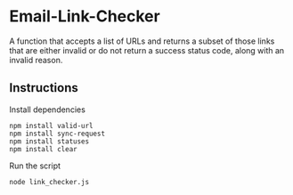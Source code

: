 # Email-Link-Checker
A function that accepts a list of URLs and returns a subset of those links that are either invalid or do not return a success status code, along with an invalid reason.

## Instructions
Install dependencies
```
npm install valid-url
npm install sync-request
npm install statuses
npm install clear
```
Run the script
```
node link_checker.js
```
